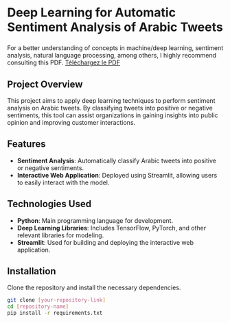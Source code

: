 # Deep Learning for Automatic Sentiment Analysis of Arabic Tweets

### 

For a better understanding of concepts in machine/deep learning, sentiment analysis, natural language processing, among others, I highly recommend consulting this PDF.
[Téléchargez le PDF](Deep_learning_pour_l_analyse_automatique_du_sentiment_des_tweets_arabes.pdf) 


## Project Overview

This project aims to apply deep learning techniques to perform sentiment analysis on Arabic tweets. By classifying tweets into positive or negative sentiments, this tool can assist organizations in gaining insights into public opinion and improving customer interactions.

## Features

- **Sentiment Analysis**: Automatically classify Arabic tweets into positive or negative sentiments.
- **Interactive Web Application**: Deployed using Streamlit, allowing users to easily interact with the model.

## Technologies Used

- **Python**: Main programming language for development.
- **Deep Learning Libraries**: Includes TensorFlow, PyTorch, and other relevant libraries for modeling.
- **Streamlit**: Used for building and deploying the interactive web application.

## Installation

Clone the repository and install the necessary dependencies.

```bash
git clone [your-repository-link]
cd [repository-name]
pip install -r requirements.txt

